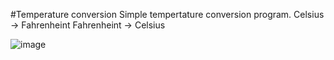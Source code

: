 #Temperature conversion
Simple tempertature conversion program.
Celsius -> Fahrenheint
Fahrenheint -> Celsius

![image](https://github.com/Goulartt12/html/assets/147453845/63264dce-4a2c-4ed6-9b3f-4633d858f2f9)
